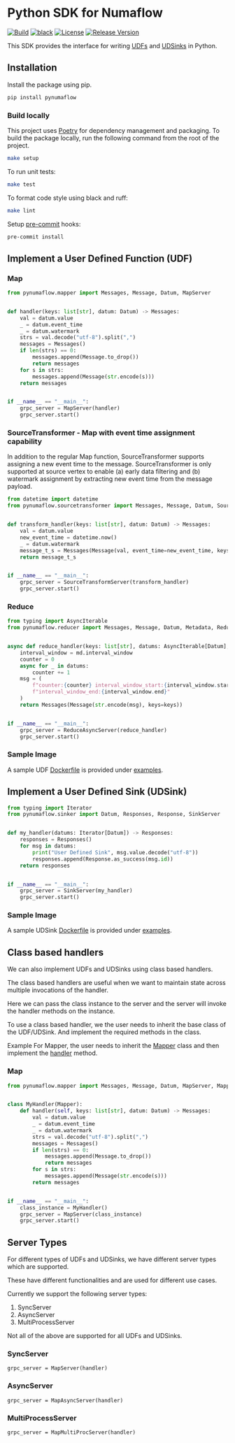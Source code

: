 # Python SDK for Numaflow

[![Build](https://github.com/numaproj/numaflow-python/actions/workflows/ci.yml/badge.svg)](https://github.com/numaproj/numaflow-python/actions/workflows/ci.yml)
[![black](https://img.shields.io/badge/code%20style-black-000000.svg)](https://github.com/ambv/black)
[![License](https://img.shields.io/badge/License-Apache%202.0-blue.svg)](LICENSE)
[![Release Version](https://img.shields.io/github/v/release/numaproj/numaflow-python?label=pynumaflow)](https://github.com/numaproj/numaflow-python/releases/latest)


This SDK provides the interface for writing [UDFs](https://numaflow.numaproj.io/user-guide/user-defined-functions/user-defined-functions/)
and [UDSinks](https://numaflow.numaproj.io/user-guide/sinks/user-defined-sinks/) in Python.

## Installation

Install the package using pip.
```bash
pip install pynumaflow
```

### Build locally

This project uses [Poetry](https://python-poetry.org/) for dependency management and packaging.
To build the package locally, run the following command from the root of the project.

```bash
make setup
````

To run unit tests:
```bash
make test
```

To format code style using black and ruff:
```bash
make lint
```

Setup [pre-commit](https://pre-commit.com/) hooks:
```bash
pre-commit install
```

## Implement a User Defined Function (UDF)


### Map

```python
from pynumaflow.mapper import Messages, Message, Datum, MapServer


def handler(keys: list[str], datum: Datum) -> Messages:
    val = datum.value
    _ = datum.event_time
    _ = datum.watermark
    strs = val.decode("utf-8").split(",")
    messages = Messages()
    if len(strs) == 0:
        messages.append(Message.to_drop())
        return messages
    for s in strs:
        messages.append(Message(str.encode(s)))
    return messages


if __name__ == "__main__":
    grpc_server = MapServer(handler)
    grpc_server.start()
```
### SourceTransformer - Map with event time assignment capability
In addition to the regular Map function, SourceTransformer supports assigning a new event time to the message.
SourceTransformer is only supported at source vertex to enable (a) early data filtering and (b) watermark assignment by extracting new event time from the message payload.

```python
from datetime import datetime
from pynumaflow.sourcetransformer import Messages, Message, Datum, SourceTransformServer


def transform_handler(keys: list[str], datum: Datum) -> Messages:
    val = datum.value
    new_event_time = datetime.now()
    _ = datum.watermark
    message_t_s = Messages(Message(val, event_time=new_event_time, keys=keys))
    return message_t_s


if __name__ == "__main__":
    grpc_server = SourceTransformServer(transform_handler)
    grpc_server.start()
```

### Reduce

```python
from typing import AsyncIterable
from pynumaflow.reducer import Messages, Message, Datum, Metadata, ReduceAsyncServer


async def reduce_handler(keys: list[str], datums: AsyncIterable[Datum], md: Metadata) -> Messages:
    interval_window = md.interval_window
    counter = 0
    async for _ in datums:
        counter += 1
    msg = (
        f"counter:{counter} interval_window_start:{interval_window.start} "
        f"interval_window_end:{interval_window.end}"
    )
    return Messages(Message(str.encode(msg), keys=keys))


if __name__ == "__main__":
    grpc_server = ReduceAsyncServer(reduce_handler)
    grpc_server.start()
```

### Sample Image
A sample UDF [Dockerfile](examples/map/forward_message/Dockerfile) is provided
under [examples](examples/map/forward_message).

## Implement a User Defined Sink (UDSink)

```python
from typing import Iterator
from pynumaflow.sinker import Datum, Responses, Response, SinkServer


def my_handler(datums: Iterator[Datum]) -> Responses:
    responses = Responses()
    for msg in datums:
        print("User Defined Sink", msg.value.decode("utf-8"))
        responses.append(Response.as_success(msg.id))
    return responses


if __name__ == "__main__":
    grpc_server = SinkServer(my_handler)
    grpc_server.start()
```

### Sample Image

A sample UDSink [Dockerfile](examples/sink/log/Dockerfile) is provided
under [examples](examples/sink/log).

## Class based handlers 

We can also implement UDFs and UDSinks using class based handlers.

The class based handlers are useful when we want to maintain state across multiple invocations of the handler.

Here we can pass the class instance to the server and the server will invoke the handler methods on the instance.

To use a class based handler, we the user needs to inherit the base class of the UDF/UDSink.
And implement the required methods in the class.

Example For Mapper, the user needs to inherit the [Mapper](pynumaflow/mapper/_dtypes.py#170) class and then implement the [handler](pynumaflow/mapper/_dtypes.py#170) method.

### Map

```python
from pynumaflow.mapper import Messages, Message, Datum, MapServer, Mapper


class MyHandler(Mapper):
    def handler(self, keys: list[str], datum: Datum) -> Messages:
        val = datum.value
        _ = datum.event_time
        _ = datum.watermark
        strs = val.decode("utf-8").split(",")
        messages = Messages()
        if len(strs) == 0:
            messages.append(Message.to_drop())
            return messages
        for s in strs:
            messages.append(Message(str.encode(s)))
        return messages


if __name__ == "__main__":
    class_instance = MyHandler()
    grpc_server = MapServer(class_instance)
    grpc_server.start()
```


## Server Types

For different types of UDFs and UDSinks, we have different server types which are supported.

These have different functionalities and are used for different use cases.

Currently we support the following server types:
1) SyncServer
2) AsyncServer
3) MultiProcessServer

Not all of the above are supported for all UDFs and UDSinks.



### SyncServer
```
grpc_server = MapServer(handler)
```

### AsyncServer
```
grpc_server = MapAsyncServer(handler)
```

### MultiProcessServer
```
grpc_server = MapMultiProcServer(handler)
```


